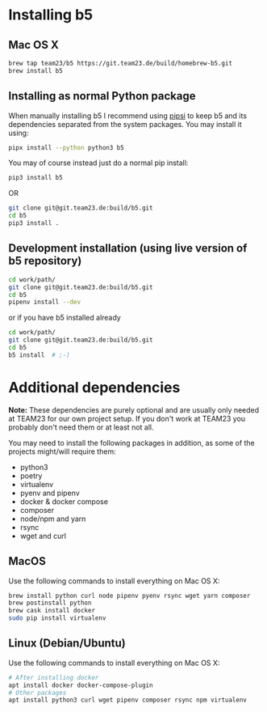 # Installing b5

## Mac OS X

```bash
brew tap team23/b5 https://git.team23.de/build/homebrew-b5.git
brew install b5
```

## Installing as normal Python package

When manually installing b5 I recommend using [pipsi](https://github.com/mitsuhiko/pipsi) to keep b5 and its
dependencies separated from the system packages. You may install it using:

```bash
pipx install --python python3 b5
```

You may of course instead just do a normal pip install:

```bash
pip3 install b5
```

OR

```bash
git clone git@git.team23.de:build/b5.git
cd b5
pip3 install .
```

## Development installation (using live version of b5 repository)

```bash
cd work/path/
git clone git@git.team23.de:build/b5.git
cd b5
pipenv install --dev
```

or if you have b5 installed already

```bash
cd work/path/
git clone git@git.team23.de:build/b5.git
cd b5
b5 install  # ;-)
```

# Additional dependencies

**Note:** These dependencies are purely optional and are usually only needed at TEAM23 for our own
project setup. If you don't work at TEAM23 you probably don't need them or at least not all.

You may need to install the following packages in addition, as some of the projects might/will
require them:

* python3
* poetry
* virtualenv
* pyenv and pipenv
* docker & docker compose
* composer
* node/npm and yarn
* rsync
* wget and curl

## MacOS

Use the following commands to install everything on Mac OS X:

```bash
brew install python curl node pipenv pyenv rsync wget yarn composer
brew postinstall python
brew cask install docker
sudo pip install virtualenv
```

## Linux (Debian/Ubuntu)

Use the following commands to install everything on Mac OS X:

```bash
# After installing docker
apt install docker docker-compose-plugin
# Other packages
apt install python3 curl wget pipenv composer rsync npm virtualenv
```
